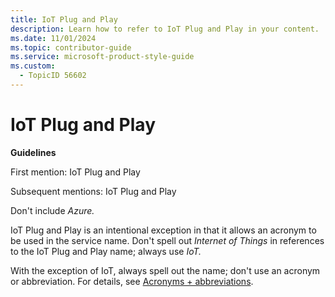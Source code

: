 ```yaml
---
title: IoT Plug and Play
description: Learn how to refer to IoT Plug and Play in your content.
ms.date: 11/01/2024
ms.topic: contributor-guide
ms.service: microsoft-product-style-guide
ms.custom:
  - TopicID 56602
---
```



# IoT Plug and Play

**Guidelines**

First mention: IoT Plug and Play  

Subsequent mentions: IoT Plug and Play  

Don't include *Azure.*  

IoT Plug and Play is an intentional exception in that it allows an acronym to be used in the service name. Don't spell out *Internet of Things* in references to the IoT Plug and Play name; always use *IoT.*  

With the exception of IoT, always spell out the name; don't use an acronym or abbreviation. For details, see [Acronyms + abbreviations](~\acronyms-and-abbreviations.md).

  